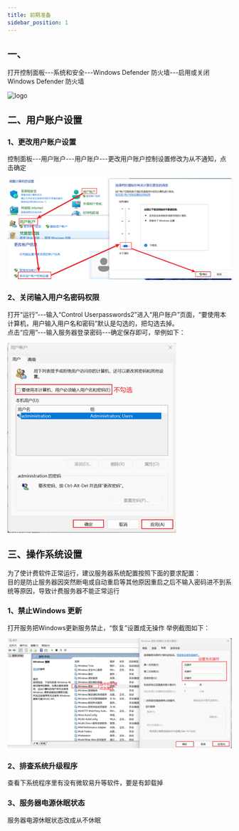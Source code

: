 ```yaml
---
title: 前期准备
sidebar_position: 1
---
```

## 一、
<p style={{marginLeft:"2em" ,fontSize:"20px"}}>打开控制面板---系统和安全---Windows Defender 防火墙---启用或关闭Windows Defender 防火墙</p>
<!-- <img src="/static/img/softwareInstall/8.png" alt="" style={{marginLeft:"4em"}}/> -->
<img src={require('@site/static/img/softwareInstall/8.png').default} alt="logo" style={{marginLeft:"4em"}} />


## 二、用户账户设置
### 1、更改用户账户设置
<p style={{marginLeft:"2em" ,fontSize:"20px"}}>控制面板---用户账户---用户账户---更改用户账户控制设置修改为从不通知，点击确定</p>
<img src="/static/img/softwareInstall/9.png" alt="" style={{marginLeft:"4em"}}/>


### 2、关闭输入用户名密码权限
<p style={{marginLeft:"2em" ,fontSize:"20px"}}>打开“运行”---输入“Control Userpasswords2”进入“用户账户”页面，“要使用本计算机，用户输入用户名和密码”默认是勾选的，把勾选去掉。<br />
点击“应用”---输入服务器登录密码---确定保存即可，举例如下：</p>
<img src="/img/softwareInstall/10.png" alt="" style={{marginLeft:"4em"}}/>

## 三、操作系统设置

<p style={{marginLeft:"2em" ,fontSize:"20px"}}>为了使计费软件正常运行，建议服务器系统配置按照下面的要求配置：<br />
目的是防止服务器因突然断电或自动重启等其他原因重启之后不输入密码进不到系统等原因，导致计费服务器不能正常运行</p>

### 1、禁止Windows 更新

<p style={{marginLeft:"2em" ,fontSize:"20px"}}>打开服务把Windows更新服务禁止，“恢复”设置成无操作	举例截图如下：</p>
<img src="/img/softwareInstall/11.png" alt="" style={{marginLeft:"4em"}}/>

### 2、排查系统升级程序
<p style={{marginLeft:"2em" ,fontSize:"20px"}}>查看下系统程序里有没有微软易升等软件，要是有卸载掉</p>


### 3、服务器电源休眠状态
<p style={{marginLeft:"2em" ,fontSize:"20px"}}>服务器电源休眠状态改成从不休眠</p>






